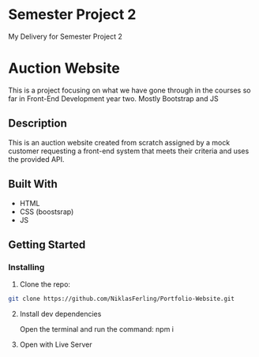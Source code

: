 # Semester Project 2
My Delivery for Semester Project 2

# Auction Website

This is a project focusing on what we have gone through in the courses so far in Front-End Development year two. Mostly Bootstrap and JS

## Description

This is an auction website created from scratch assigned by a mock customer requesting a front-end system that meets their criteria and uses the provided API.

## Built With

- HTML
- CSS (boostsrap)
- JS

## Getting Started

### Installing

1. Clone the repo:

```bash
git clone https://github.com/NiklasFerling/Portfolio-Website.git
```

2. Install dev dependencies

   Open the terminal and run the command: npm i

3. Open with Live Server


